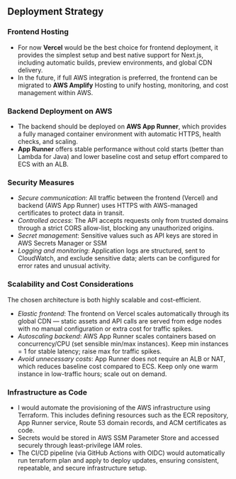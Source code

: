 ## Deployment Strategy

### Frontend Hosting

- For now **Vercel** would be the best choice for frontend deployment, it provides the simplest setup and best native support for Next.js, including automatic builds, preview environments, and global CDN delivery.
- In the future, if full AWS integration is preferred, the frontend can be migrated to **AWS Amplify** Hosting to unify hosting, monitoring, and cost management within AWS.

### Backend Deployment on AWS

- The backend should be deployed on **AWS App Runner**, which provides a fully managed container environment with automatic HTTPS, health checks, and scaling.
- **App Runner** offers stable performance without cold starts (better than Lambda for Java) and lower baseline cost and setup effort compared to ECS with an ALB.

### Security Measures

- _Secure communication_: All traffic between the frontend (Vercel) and backend (AWS App Runner) uses HTTPS with AWS-managed certificates to protect data in transit.
- _Controlled access_: The API accepts requests only from trusted domains through a strict CORS allow-list, blocking any unauthorized origins.
- _Secret management_: Sensitive values such as API keys are stored in AWS Secrets Manager or SSM
- _Logging and monitoring_: Application logs are structured, sent to CloudWatch, and exclude sensitive data; alerts can be configured for error rates and unusual activity.

### Scalability and Cost Considerations

The chosen architecture is both highly scalable and cost-efficient.

- _Elastic frontend_: The frontend on Vercel scales automatically through its global CDN — static assets and API calls are served from edge nodes with no manual configuration or extra cost for traffic spikes.
- _Autoscaling backend_: AWS App Runner scales containers based on concurrency/CPU (set sensible min/max instances). Keep min instances = 1 for stable latency; raise max for traffic spikes.
- _Avoid unnecessary costs_: App Runner does not require an ALB or NAT, which reduces baseline cost compared to ECS. Keep only one warm instance in low-traffic hours; scale out on demand.

### Infrastructure as Code

- I would automate the provisioning of the AWS infrastructure using Terraform.
  This includes defining resources such as the ECR repository, App Runner service, Route 53 domain records, and ACM certificates as code.
- Secrets would be stored in AWS SSM Parameter Store and accessed securely through least-privilege IAM roles.
- The CI/CD pipeline (via GitHub Actions with OIDC) would automatically run terraform plan and apply to deploy updates, ensuring consistent, repeatable, and secure infrastructure setup.
